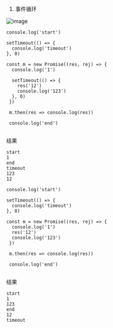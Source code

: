 1. 事件循环

![image](https://res.cloudinary.com/practicaldev/image/fetch/s--hPFPTZp2--/c_limit%2Cf_auto%2Cfl_progressive%2Cq_66%2Cw_880/https://dev-to-uploads.s3.amazonaws.com/i/p54casaaz9oq0g8ztpi5.gif)

```
console.log('start')

setTimeout(() => {
  console.log('timeout')
}, 0)

const m = new Promise((res, rej) => {
  console.log('1')
  
  setTimeout(() => {
    res('12')
    console.log('123')
  }, 0)
 })
 
 m.then(res => console.log(res))
 
 console.log('end')
  
```
结果
```
start
1
end
timeout
123
12
```
```
console.log('start')

setTimeout(() => {
  console.log('timeout')
}, 0)

const m = new Promise((res, rej) => {
  console.log('1')
  res('12')
  console.log('123')
 })
 
 m.then(res => console.log(res))
 
 console.log('end')
  
```
结果
```
start
1
123
end
12
timeout
```
